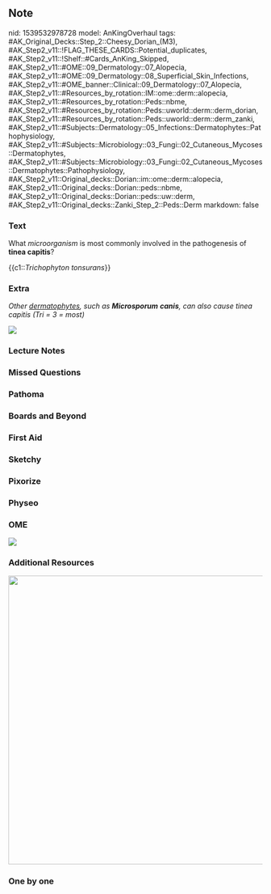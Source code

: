 ## Note
nid: 1539532978728
model: AnKingOverhaul
tags: #AK_Original_Decks::Step_2::Cheesy_Dorian_(M3), #AK_Step2_v11::!FLAG_THESE_CARDS::Potential_duplicates, #AK_Step2_v11::!Shelf::#Cards_AnKing_Skipped, #AK_Step2_v11::#OME::09_Dermatology::07_Alopecia, #AK_Step2_v11::#OME::09_Dermatology::08_Superficial_Skin_Infections, #AK_Step2_v11::#OME_banner::Clinical::09_Dermatology::07_Alopecia, #AK_Step2_v11::#Resources_by_rotation::IM::ome::derm::alopecia, #AK_Step2_v11::#Resources_by_rotation::Peds::nbme, #AK_Step2_v11::#Resources_by_rotation::Peds::uworld::derm::derm_dorian, #AK_Step2_v11::#Resources_by_rotation::Peds::uworld::derm::derm_zanki, #AK_Step2_v11::#Subjects::Dermatology::05_Infections::Dermatophytes::Pathophysiology, #AK_Step2_v11::#Subjects::Microbiology::03_Fungi::02_Cutaneous_Mycoses::Dermatophytes, #AK_Step2_v11::#Subjects::Microbiology::03_Fungi::02_Cutaneous_Mycoses::Dermatophytes::Pathophysiology, #AK_Step2_v11::Original_decks::Dorian::im::ome::derm::alopecia, #AK_Step2_v11::Original_decks::Dorian::peds::nbme, #AK_Step2_v11::Original_decks::Dorian::peds::uw::derm, #AK_Step2_v11::Original_decks::Zanki_Step_2::Peds::Derm
markdown: false

### Text
What <i>microorganism</i> is most commonly involved in the
pathogenesis of <b>tinea capitis</b>?
<div>
  {{c1::<i>Trichophyton tonsurans</i>}}
</div>

### Extra
<i>Other <u>dermatophytes</u>, such as <b>Microsporum</b>
<b>canis</b>, can also cause tinea capitis (Tri = 3 = most)</i>
<div>
  <div>
    <div>
      <i><img class="resizer" src="tinea%20capitis.png"></i>
    </div>
  </div>
</div>

### Lecture Notes


### Missed Questions


### Pathoma


### Boards and Beyond


### First Aid


### Sketchy


### Pixorize


### Physeo


### OME
<div class="ome-widget">
  <a href=
  "https://onlinemeded.org/spa/dermatology/alopecia/acquire?ref=anki">
  <img src="_OME_AnkiFlashcards_Lesson_3.png"></a>
</div>

### Additional Resources
<i><img src="paste-7178543914024961.jpg" class="resizer" style=
"width: 571px;"></i>

### One by one

